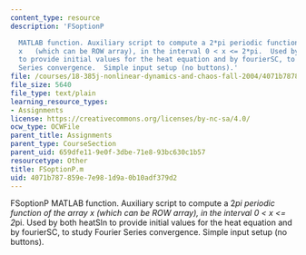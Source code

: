 ```yaml
---
content_type: resource
description: 'FSoptionP

  MATLAB function. Auxiliary script to compute a 2*pi periodic function of the array
  x   (which can be ROW array), in the interval 0 < x <= 2*pi.  Used by both heatSln
  to provide initial values for the heat equation and by fourierSC, to study Fourier
  Series convergence.  Simple input setup (no buttons).'
file: /courses/18-385j-nonlinear-dynamics-and-chaos-fall-2004/4071b787859e7e981d9a0b10adf379d2_FSoptionP.m
file_size: 5640
file_type: text/plain
learning_resource_types:
- Assignments
license: https://creativecommons.org/licenses/by-nc-sa/4.0/
ocw_type: OCWFile
parent_title: Assignments
parent_type: CourseSection
parent_uid: 659dfe11-9e0f-3dbe-71e8-93bc630c1b57
resourcetype: Other
title: FSoptionP.m
uid: 4071b787-859e-7e98-1d9a-0b10adf379d2
---
```

FSoptionP
MATLAB function. Auxiliary script to compute a 2*pi periodic function of the array x   (which can be ROW array), in the interval 0 < x <= 2*pi.  Used by both heatSln to provide initial values for the heat equation and by fourierSC, to study Fourier Series convergence.  Simple input setup (no buttons).
